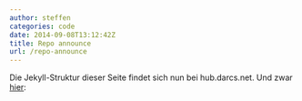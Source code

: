 ```yaml
---
author: steffen
categories: code
date: 2014-09-08T13:12:42Z
title: Repo announce
url: /repo-announce
---
```


Die Jekyll-Struktur dieser Seite findet sich nun bei hub.darcs.net. Und zwar [hier](http://hub.darcs.net/ampoffcom/complb):

[Mailingliste]: https://lists.riseup.net/www/info/computerstammtisch_ludwigsburg

